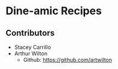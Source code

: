 # Dine-amic Recipes




## Contributors
- Stacey Carrillo
- Arthur Wilton
  - Github: https://github.com/artwilton